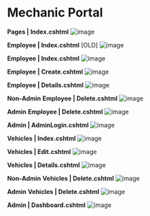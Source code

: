 # **Mechanic Portal**

**Pages | Index.cshtml**
![image](https://github.com/user-attachments/assets/aa4814c3-e2b3-45a6-89d1-c66dd2ee6577)

**Employee | Index.cshtml** [OLD]
![image](https://github.com/user-attachments/assets/59abb264-51f8-4314-8f3a-2a1fd546c0cd)

**Employee | Index.cshtml**
![image](https://github.com/user-attachments/assets/dd742ea5-f1b0-4779-a089-0cce36c67759)

**Employee | Create.cshtml**
![image](https://github.com/user-attachments/assets/a9f00150-e61e-41c8-b571-e4aa09f02026)

**Employee | Details.cshtml**
![image](https://github.com/user-attachments/assets/8381f475-8fdd-4d0e-9a66-71e075e28356)

**Non-Admin**
**Employee | Delete.cshtml**
![image](https://github.com/user-attachments/assets/aeeaa2b2-7540-4bc3-b149-78eec9a19b88)

**Admin**
**Employee | Delete.cshtml**
![image](https://github.com/user-attachments/assets/aee4f27e-860f-43b8-b7c9-58b42820be3b)

**Admin | AdminLogin.cshtml**
![image](https://github.com/user-attachments/assets/e6a1d9dd-20e4-4ee3-aad0-05b3fc9fb39a)

**Vehicles | Index.cshtml**
![image](https://github.com/user-attachments/assets/3d930e51-70cc-4425-bba2-afba4c3b9f04)

**Vehicles | Edit.cshtml**
![image](https://github.com/user-attachments/assets/596fd881-f9da-48e9-a571-37770ad92e90)

**Vehicles | Details.cshtml**
![image](https://github.com/user-attachments/assets/0b59118e-3f79-49e6-919c-91ba77d959e5)

**Non-Admin**
**Vehicles | Delete.cshtml**
![image](https://github.com/user-attachments/assets/6b74bcac-a405-490a-8049-1b40bd0498a6)

**Admin**
**Vehicles | Delete.cshtml**
![image](https://github.com/user-attachments/assets/0693ab48-cc4a-4d2b-810f-82fb0cbf7c22)

**Admin | Dashboard.cshtml**
![image](https://github.com/user-attachments/assets/e6fc27ea-a561-47ef-a905-b420c0d07dc7)

